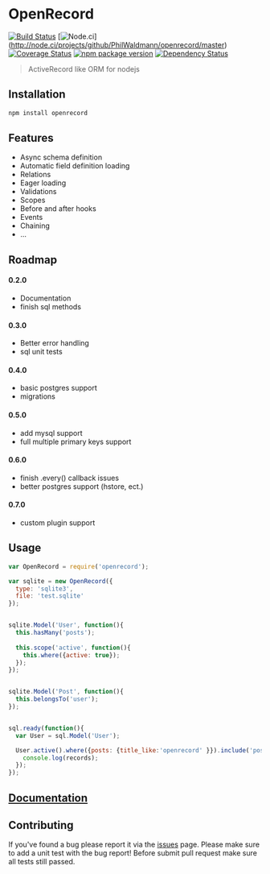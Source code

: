 OpenRecord
==========

[![Build Status](http://travis-ci.org/PhilWaldmann/openrecord.png)](https://travis-ci.org/PhilWaldmann/openrecord)
[![Node.ci](http://node.ci/report/github/PhilWaldmann/openrecord/master.png)]
(http://node.ci/projects/github/PhilWaldmann/openrecord/master)
[![Coverage Status](http://coveralls.io/repos/PhilWaldmann/openrecord/badge.png)](https://coveralls.io/r/PhilWaldmann/openrecord)
[![npm package version](http://badge.fury.io/js/openrecord.png)](https://npmjs.org/package/openrecord)
[![Dependency Status](http://david-dm.org/PhilWaldmann/openrecord.png)](https://david-dm.org/PhilWaldmann/openrecord)

> ActiveRecord like ORM for nodejs


## Installation

```bash
npm install openrecord
```


## Features

* Async schema definition
* Automatic field definition loading
* Relations
* Eager loading
* Validations
* Scopes
* Before and after hooks
* Events
* Chaining
* ...


## Roadmap

#### 0.2.0
* Documentation 
* finish sql methods

#### 0.3.0
* Better error handling
* sql unit tests

#### 0.4.0
* basic postgres support
* migrations

#### 0.5.0
* add mysql support
* full multiple primary keys support

#### 0.6.0
* finish .every() callback issues
* better postgres support (hstore, ect.)

#### 0.7.0
* custom plugin support


## Usage

```js
var OpenRecord = require('openrecord');

var sqlite = new OpenRecord({
  type: 'sqlite3',
  file: 'test.sqlite'
});


sqlite.Model('User', function(){
  this.hasMany('posts');
    
  this.scope('active', function(){
    this.where({active: true});
  });
});


sqlite.Model('Post', function(){
  this.belongsTo('user');
});


sql.ready(function(){
  var User = sql.Model('User');

  User.active().where({posts: {title_like:'openrecord' }}).include('posts').exec(function(records){
    console.log(records);
  });
});

```


## [Documentation](http://philwaldmann.github.io/openrecord/)


## Contributing

If you've found a bug please report it via the [issues](https://github.com/PhilWaldmann/openrecord/issues) page. Please make sure to add a unit test with the bug report!
Before submit pull request make sure all tests still passed. 
